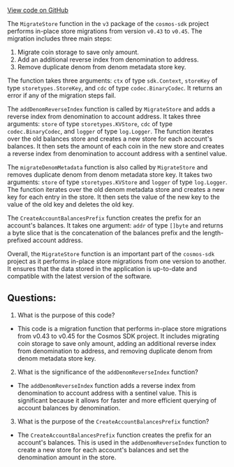 [View code on GitHub](https://github.com/cosmos/cosmos-sdk/blob/main/x/bank/migrations/v3/store.go)

The `MigrateStore` function in the `v3` package of the `cosmos-sdk` project performs in-place store migrations from version `v0.43` to `v0.45`. The migration includes three main steps:

1. Migrate coin storage to save only amount.
2. Add an additional reverse index from denomination to address.
3. Remove duplicate denom from denom metadata store key.

The function takes three arguments: `ctx` of type `sdk.Context`, `storeKey` of type `storetypes.StoreKey`, and `cdc` of type `codec.BinaryCodec`. It returns an error if any of the migration steps fail.

The `addDenomReverseIndex` function is called by `MigrateStore` and adds a reverse index from denomination to account address. It takes three arguments: `store` of type `storetypes.KVStore`, `cdc` of type `codec.BinaryCodec`, and `logger` of type `log.Logger`. The function iterates over the old balances store and creates a new store for each account's balances. It then sets the amount of each coin in the new store and creates a reverse index from denomination to account address with a sentinel value.

The `migrateDenomMetadata` function is also called by `MigrateStore` and removes duplicate denom from denom metadata store key. It takes two arguments: `store` of type `storetypes.KVStore` and `logger` of type `log.Logger`. The function iterates over the old denom metadata store and creates a new key for each entry in the store. It then sets the value of the new key to the value of the old key and deletes the old key.

The `CreateAccountBalancesPrefix` function creates the prefix for an account's balances. It takes one argument: `addr` of type `[]byte` and returns a byte slice that is the concatenation of the balances prefix and the length-prefixed account address.

Overall, the `MigrateStore` function is an important part of the `cosmos-sdk` project as it performs in-place store migrations from one version to another. It ensures that the data stored in the application is up-to-date and compatible with the latest version of the software.
## Questions: 
 1. What is the purpose of this code?
- This code is a migration function that performs in-place store migrations from v0.43 to v0.45 for the Cosmos SDK project. It includes migrating coin storage to save only amount, adding an additional reverse index from denomination to address, and removing duplicate denom from denom metadata store key.

2. What is the significance of the `addDenomReverseIndex` function?
- The `addDenomReverseIndex` function adds a reverse index from denomination to account address with a sentinel value. This is significant because it allows for faster and more efficient querying of account balances by denomination.

3. What is the purpose of the `CreateAccountBalancesPrefix` function?
- The `CreateAccountBalancesPrefix` function creates the prefix for an account's balances. This is used in the `addDenomReverseIndex` function to create a new store for each account's balances and set the denomination amount in the store.